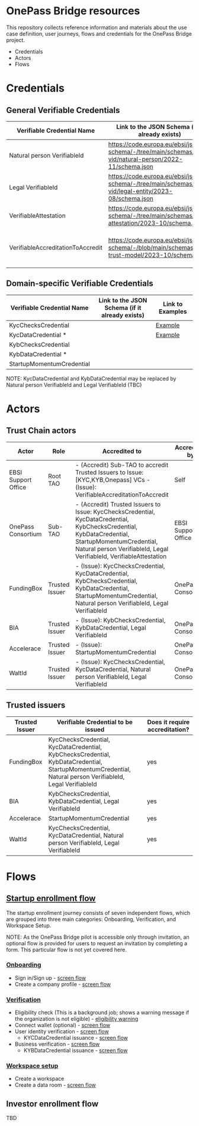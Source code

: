 # OnePass Bridge resources

This repository collects reference information and materials about the use case definition, user journeys, flows and credentials for the OnePass Bridge project.

- Credentials
- Actors
- Flows


# Credentials

## General Verifiable Credentials

| Verifiable Credential Name	| Link to the JSON Schema (if it already exists) |	Link to Examples |
|---|---|---|
| Natural person VerifiableId | https://code.europa.eu/ebsi/json-schema/-/tree/main/schemas/ebsi-vid/natural-person/2022-11/schema.json | https://code.europa.eu/ebsi/json-schema/-/tree/main/schemas/ebsi-vid/natural-person/2022-11/examples |
| Legal VerifiableId | https://code.europa.eu/ebsi/json-schema/-/tree/main/schemas/ebsi-vid/legal-entity/2023-08/schema.json | https://code.europa.eu/ebsi/json-schema/-/tree/main/schemas/ebsi-vid/legal-entity/2023-08/examples |
| VerifiableAttestation | https://code.europa.eu/ebsi/json-schema/-/tree/main/schemas/ebsi-attestation/2023-10/schema.json | https://code.europa.eu/ebsi/json-schema/-/tree/main/schemas/ebsi-attestation/2023-10/examples |
| VerifiableAccreditationToAccredit | https://code.europa.eu/ebsi/json-schema/-/blob/main/schemas/ebsi-trust-model/2023-10/schema.json | https://code.europa.eu/ebsi/json-schema/-/blob/main/schemas/ebsi-trust-model/2023-10/examples/TI-accredited-to-attest.json |

## Domain-specific Verifiable Credentials

| Verifiable Credential Name	| Link to the JSON Schema (if it already exists) |	Link to Examples |
|---|---|---|
| KycChecksCredential |  | [Example](credentials/KycChecksCredential/examples/example.json) |
| KycDataCredential * |  |  [Example](credentials/KycDataCredential/examples/example.json) |
| KybChecksCredential |  |
| KybDataCredential * |  |
| StartupMomentumCredential |  |

NOTE: KycDataCredential and KybDataCredential may be replaced by Natural person VerifiableId and Legal VerifiableId (TBC)

# Actors

## Trust Chain actors

| Actor | Role | Accredited to| Accredited by |
|---|---|---|---|
| EBSI Support Office | Root TAO | - (Accredit) Sub-TAO to accredit Trusted Issuers to Issue: [KYC,KYB,Onepass] VCs - (Issue): VerifiableAccreditationToAccredit | Self | |
| OnePass Consortium | Sub-TAO | - (Accredit) Trusted Issuers to Issue: KycChecksCredential, KycDataCredential, KybChecksCredential, KybDataCredential, StartupMomentumCredential, Natural person VerifiableId, Legal VerifiableId, VerifiableAttestation | EBSI Support Office |
| FundingBox | Trusted Issuer | - (Issue): KycChecksCredential, KycDataCredential, KybChecksCredential, KybDataCredential, StartupMomentumCredential, Natural person VerifiableId, Legal VerifiableId | OnePass Consortium  |
| BIA | Trusted Issuer | - (Issue): KybChecksCredential, KybDataCredential, Legal VerifiableId | OnePass Consortium |
| Accelerace | Trusted Issuer | - (Issue): StartupMomentumCredential | OnePass Consortium  |
| WaltId | Trusted Issuer | - (Issue): KycChecksCredential, KycDataCredential, Natural person VerifiableId, Legal VerifiableId | OnePass Consortium  |  


## Trusted issuers

| Trusted Issuer |	Verifiable Credential to be issued |	Does it require accreditation? |
|---|---|---|
| FundingBox | KycChecksCredential, KycDataCredential, KybChecksCredential, KybDataCredential, StartupMomentumCredential, Natural person VerifiableId, Legal VerifiableId | yes |
| BIA | KybChecksCredential, KybDataCredential, Legal VerifiableId | yes |
| Accelerace | StartupMomentumCredential |  yes |
| WaltId | KycChecksCredential, KycDataCredential, Natural person VerifiableId, Legal VerifiableId | yes |


# Flows

## [Startup enrollment flow](screen-flows/startup-enrollment-flow)

The startup enrollment journey consists of seven independent flows, which are grouped into three main categories: Onboarding, Verification, and Workspace Setup. 

NOTE: As the OnePass Bridge pilot is accessible only through invitation, an optional flow is provided for users to request an invitation by completing a form. This particular flow is not yet covered here.

### [Onboarding](screen-flows/startup-enrollment-flow)

- Sign in/Sign up - [screen flow](screen-flows/startup-enrollment-flow/1-onboarding/1.1-sign-up)
- Create a company profile - [screen flow](screen-flows/startup-enrollment-flow/1-onboarding/1.2-create-organization-profile)

### [Verification](screen-flows/startup-enrollment-flow/2-verification)

- Eligibility check (This is a background job; shows a warning message if the organization is not eligible) - [eligibility warning](screen-flows/startup-enrollment-flow/2-verification/2.0-eligibility-check/2.0.1-eligibility-warning.png)
- Connect wallet (optional) - [screen flow](screen-flows/startup-enrollment-flow/2-verification/2.1-connect-wallet)
- User identity verification - [screen flow](screen-flows/startup-enrollment-flow/2-verification/2.2-KYC)
  - KYCDataCredential issuance - [screen flow](screen-flows/startup-enrollment-flow/2-verification/2.4-KYB)
- Business verification - [screen flow](screen-flows/startup-enrollment-flow/2-verification/2.4-KYB)
  - KYBDataCredential issuance  - [screen flow](screen-flows/startup-enrollment-flow/2-verification/2.5-KYB-credential-issuance) 

### [Workspace setup](screen-flows/startup-enrollment-flow/3-workspace-setup)

- Create a workspace
- Create a data room  - [screen flow](screen-flows/startup-enrollment-flow/3-workspace-setup/3.2-create-data-room)







## Investor enrollment flow

TBD
